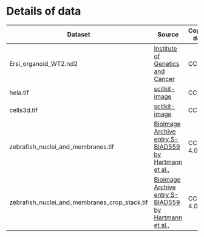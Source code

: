 # Details of data

| Dataset       | Source        | Copyright details |
| ------------- |-------------|-------------|
| Ersi_organoid_WT2.nd2|[Institute of Genetics and Cancer](https://institute-genetics-cancer.ed.ac.uk/)|CC0 1.0|
| hela.tif |[scitkit-image](https://gitlab.com/scikit-image/data)|CC0|
| cells3d.tif |[scitkit-image](https://gitlab.com/scikit-image/data)|CC0|
| zebrafish_nuclei_and_membranes.tif|[Bioimage Archive entry S-BIAD559 by Hartmann et al.,](https://www.ebi.ac.uk/biostudies/BioImages/studies/S-BIAD599)|CC BY 4.0|
| zebrafish_nuclei_and_membranes_crop_stack.tif|[Bioimage Archive entry S-BIAD559 by Hartmann et al.,](https://www.ebi.ac.uk/biostudies/BioImages/studies/S-BIAD599)|CC BY 4.0|